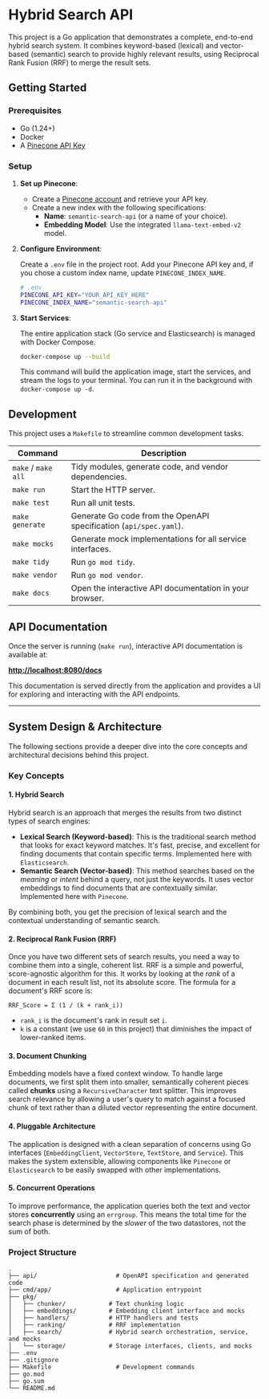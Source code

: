 # Hybrid Search API

This project is a Go application that demonstrates a complete, end-to-end hybrid search system. It combines keyword-based (lexical) and vector-based (semantic) search to provide highly relevant results, using Reciprocal Rank Fusion (RRF) to merge the result sets.

## Getting Started

### Prerequisites

- Go (1.24+)
- Docker
- A [Pinecone API Key](https://app.pinecone.io/)

### Setup

1.  **Set up Pinecone**:

    -   Create a [Pinecone account](https://app.pinecone.io/) and retrieve your API key.
    -   Create a new index with the following specifications:
        -   **Name**: `semantic-search-api` (or a name of your choice).
        -   **Embedding Model**: Use the integrated `llama-text-embed-v2` model.

2.  **Configure Environment**:

    Create a `.env` file in the project root. Add your Pinecone API key and, if you chose a custom index name, update `PINECONE_INDEX_NAME`.

    ```sh
    # .env
    PINECONE_API_KEY="YOUR_API_KEY_HERE"
    PINECONE_INDEX_NAME="semantic-search-api"
    ```

3.  **Start Services**:

    The entire application stack (Go service and Elasticsearch) is managed with Docker Compose.

    ```sh
    docker-compose up --build
    ```

    This command will build the application image, start the services, and stream the logs to your terminal. You can run it in the background with `docker-compose up -d`.

## Development

This project uses a `Makefile` to streamline common development tasks.

| Command           | Description                                                              |
| ----------------- | ------------------------------------------------------------------------ |
| `make` / `make all` | Tidy modules, generate code, and vendor dependencies.                    |
| `make run`          | Start the HTTP server.                                                   |
| `make test`         | Run all unit tests.                                                      |
| `make generate`     | Generate Go code from the OpenAPI specification (`api/spec.yaml`).       |
| `make mocks`        | Generate mock implementations for all service interfaces.                |
| `make tidy`         | Run `go mod tidy`.                                                       |
| `make vendor`       | Run `go mod vendor`.                                                     |
| `make docs`         | Open the interactive API documentation in your browser.                  |

## API Documentation

Once the server is running (`make run`), interactive API documentation is available at:

**[http://localhost:8080/docs](http://localhost:8080/docs)**

This documentation is served directly from the application and provides a UI for exploring and interacting with the API endpoints.

---

## System Design & Architecture

The following sections provide a deeper dive into the core concepts and architectural decisions behind this project.

### Key Concepts

#### 1. Hybrid Search

Hybrid search is an approach that merges the results from two distinct types of search engines:

-   **Lexical Search (Keyword-based)**: This is the traditional search method that looks for exact keyword matches. It's fast, precise, and excellent for finding documents that contain specific terms. Implemented here with `Elasticsearch`.
-   **Semantic Search (Vector-based)**: This method searches based on the *meaning* or *intent* behind a query, not just the keywords. It uses vector embeddings to find documents that are contextually similar. Implemented here with `Pinecone`.

By combining both, you get the precision of lexical search and the contextual understanding of semantic search.

#### 2. Reciprocal Rank Fusion (RRF)

Once you have two different sets of search results, you need a way to combine them into a single, coherent list. RRF is a simple and powerful, score-agnostic algorithm for this. It works by looking at the *rank* of a document in each result list, not its absolute score. The formula for a document's RRF score is:

```
RRF_Score = Σ (1 / (k + rank_i))
```

-   `rank_i` is the document's rank in result set `i`.
-   `k` is a constant (we use `60` in this project) that diminishes the impact of lower-ranked items.

#### 3. Document Chunking

Embedding models have a fixed context window. To handle large documents, we first split them into smaller, semantically coherent pieces called **chunks** using a `RecursiveCharacter` text splitter. This improves search relevance by allowing a user's query to match against a focused chunk of text rather than a diluted vector representing the entire document.

#### 4. Pluggable Architecture

The application is designed with a clean separation of concerns using Go interfaces (`EmbeddingClient`, `VectorStore`, `TextStore`, and `Service`). This makes the system extensible, allowing components like `Pinecone` or `Elasticsearch` to be easily swapped with other implementations.

#### 5. Concurrent Operations

To improve performance, the application queries both the text and vector stores **concurrently** using an `errgroup`. This means the total time for the search phase is determined by the *slower* of the two datastores, not the sum of both.

### Project Structure

```
.
├── api/                      # OpenAPI specification and generated code
├── cmd/app/                  # Application entrypoint
├── pkg/
│   ├── chunker/            # Text chunking logic
│   ├── embeddings/         # Embedding client interface and mocks
│   ├── handlers/           # HTTP handlers and tests
│   ├── ranking/            # RRF implementation
│   ├── search/             # Hybrid search orchestration, service, and mocks
│   └── storage/            # Storage interfaces, clients, and mocks
├── .env
├── .gitignore
├── Makefile                  # Development commands
├── go.mod
├── go.sum
└── README.md
```
